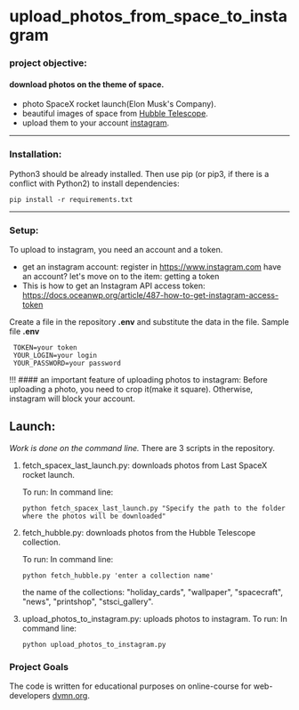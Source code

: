 # upload_photos_from_space_to_instagram

### project objective: 
 #### download photos on the theme of space.
 *   photo SpaceX rocket launch(Elon Musk's Company).
 *   beautiful images of space from [Hubble Telescope](https://hubblesite.org). 
 *   upload them to your account [instagram](https://www.instagram.com).
***
### Installation:

Python3 should be already installed. 
Then use pip (or pip3, if there is a conflict with Python2) to install dependencies:

```
pip install -r requirements.txt
```
***
### Setup:
To upload to instagram, you need an account and a token.
* get an instagram account: register in https://www.instagram.com
  have an account?  let's move on to the item: getting a token
* This is how to get an Instagram API access token: https://docs.oceanwp.org/article/487-how-to-get-instagram-access-token 

 Create a file in the repository __.env__ and substitute the data in the file.
 Sample file __.env__
```
 TOKEN=your token
 YOUR_LOGIN=your login
 YOUR_PASSWORD=your password
```
!!! #### an important feature of uploading photos to instagram:
Before uploading a photo, you need to crop it(make it square).
Otherwise, instagram will block your account.

## Launch: 
   _Work is done on the command line._
   There are 3 scripts in the repository.
   
   1. fetch_spacex_last_launch.py: downloads photos from Last SpaceX rocket launch.
   
        To run:  In command line:
        
      ```python fetch_spacex_last_launch.py "Specify the path to the folder where the photos will be downloaded" ```  
        
   1. fetch_hubble.py: downloads photos from the Hubble Telescope collection.

        To run:  In command line:
        
      ```python fetch_hubble.py 'enter a collection name'```
 
      the name of the collections: "holiday_cards", "wallpaper", "spacecraft", "news", "printshop", "stsci_gallery".
   
   1. upload_photos_to_instagram.py: uploads photos to instagram.
      To run:  In command line:
      
      ```python upload_photos_to_instagram.py  ```  

   


### Project Goals

The code is written for educational purposes on online-course for web-developers [dvmn.org](https://dvmn.org/).
